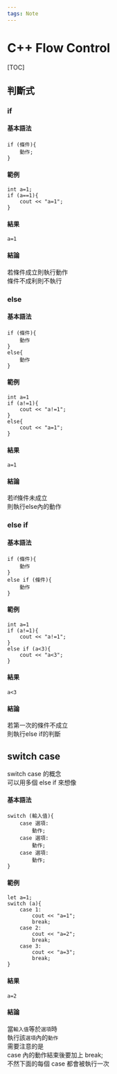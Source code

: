 ```yaml
---
tags: Note
---
```


# C++ Flow Control

[TOC]

## 判斷式
### if
#### 基本語法
```cpp=
if (條件){
    動作;
}
```
#### 範例
```cpp=
int a=1;
if (a==1){
    cout << "a=1";
}
```
#### 結果
```
a=1
```
#### 結論
若條件成立則執行動作  
條件不成利則不執行  
### else
#### 基本語法
```cpp=
if (條件){
    動作
}
else{
    動作
}
```
#### 範例
```cpp=
int a=1
if (a!=1){
    cout << "a!=1";
}
else{
    cout << "a=1";
}
```
#### 結果
```
a=1
```
#### 結論
若if條件未成立  
則執行else內的動作  
### else if
#### 基本語法
```cpp=
if (條件){
    動作
}
else if (條件){
    動作
}
```
#### 範例
```cpp=
int a=1
if (a!=1){
    cout << "a!=1";
}
else if (a<3){
    cout << "a<3";
}
```
#### 結果
```
a<3
```
#### 結論
若第一次的條件不成立  
則執行else if的判斷  
## switch case
switch case 的概念  
可以用多個 else if 來想像  
#### 基本語法
```cpp=
switch (輸入值){
    case 選項:
        動作;
    case 選項:
        動作;
    case 選項:
        動作;
}
```
#### 範例
```cpp=
let a=1;
switch (a){
    case 1:
        cout << "a=1";
        break;
    case 2:
        cout << "a=2";
        break;
    case 3:
        cout << "a=3";
        break;
}
```
#### 結果
```
a=2
```
#### 結論
當`輸入值`等於`選項`時  
執行該`選項`內的`動作`  
需要注意的是  
case 內的動作結束後要加上 break;  
不然下面的每個 case 都會被執行一次  